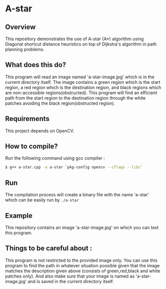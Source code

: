 # A-star
## Overview
This repository demonstrates the use of A-star (A*) algorithm using Diagonal shortcut distance heuristics on top of Dijkstra's algorithm in path planning problems.
## What does this do?
This program will read an image named 'a-star-image.jpg' which is in the current directory itself. The image contains a green region which is the start region, a red region which is the destination region, and black regions which are non-accessible regions(obstructed). This program will find an efficient path from the start region to the destination region through the white patches avoiding the black region(obstructed region).
## Requirements
This project depends on OpenCV.
## How to compile?
Run the following command using gcc compiler : 
```bash
$ g++ a-star.cpp -o a-star `pkg-config opencv --cflags --libs`
```
## Run
The compilation process will create a binary file with the name 'a-star' which can be easily run by `./a-star`
## Example
This repository contains an image 'a-star-image.jpg' on which you can test this program.
## Things to be careful about :
This program is not restricted to the provided image only. You can use this program to find the path in whatever situation possible given that the image matches the description given above (consists of green,red,black and white patches only).
And also make sure that your image is named as 'a-star-image.jpg' and is saved in the current directory itself.
